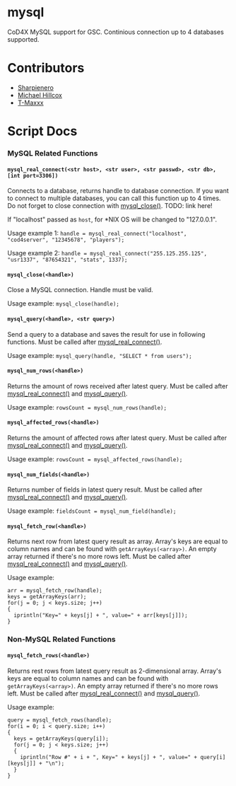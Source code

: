 # mysql
CoD4X MySQL support for GSC. Continious connection up to 4 databases supported.

# Contributors
- [Sharpienero](https://github.com/Sharpienero/)
- [Michael Hillcox](https://github.com/MichaelHillcox/)
- [T-Maxxx](https://github.com/T-Max/)

# Script Docs 
### MySQL Related Functions

#### `mysql_real_connect(<str host>, <str user>, <str passwd>, <str db>, [int port=3306])`

Connects to a database, returns handle to database connection. If you want to connect to multiple databases, you can call this function up to 4 times. Do not forget to close connection with [mysql_close()](https://github.com/callofduty4x/mysql/blob/master/README.md#mysql_closehandle). TODO: link here!

If "localhost" passed as `host`, for *NIX OS will be changed to "127.0.0.1".

Usage example 1: `handle = mysql_real_connect("localhost", "cod4server", "12345678", "players");`

Usage example 2: `handle = mysql_real_connect("255.125.255.125", "usr1337", "87654321", "stats", 1337);`


#### `mysql_close(<handle>)`

Close a MySQL connection. Handle must be valid.

Usage example: `mysql_close(handle);`

#### `mysql_query(<handle>, <str query>)`

Send a query to a database and saves the result for use in following functions. Must be called after [mysql_real_connect()](https://github.com/callofduty4x/mysql/blob/master/README.md#mysql_real_connectstr-host-str-user-str-passwd-str-db-int-port3306).

Usage example: `mysql_query(handle, "SELECT * from users");`

#### `mysql_num_rows(<handle>)`

Returns the amount of rows received after latest query. Must be called after [mysql_real_connect()](https://github.com/callofduty4x/mysql/blob/master/README.md#mysql_real_connectstr-host-str-user-str-passwd-str-db-int-port3306) and [mysql_query()](https://github.com/callofduty4x/mysql/blob/master/README.md#mysql_queryhandle-str-query).

Usage example: `rowsCount = mysql_num_rows(handle);`

#### `mysql_affected_rows(<handle>)`

Returns the amount of affected rows after latest query. Must be called after [mysql_real_connect()](https://github.com/callofduty4x/mysql/blob/master/README.md#mysql_real_connectstr-host-str-user-str-passwd-str-db-int-port3306) and [mysql_query()](https://github.com/callofduty4x/mysql/blob/master/README.md#mysql_queryhandle-str-query).

Usage example: `rowsCount = mysql_affected_rows(handle);`

#### `mysql_num_fields(<handle>)`

Returns number of fields in latest query result. Must be called after [mysql_real_connect()](https://github.com/callofduty4x/mysql/blob/master/README.md#mysql_real_connectstr-host-str-user-str-passwd-str-db-int-port3306) and [mysql_query()](https://github.com/callofduty4x/mysql/blob/master/README.md#mysql_queryhandle-str-query).

Usage example: `fieldsCount = mysql_num_field(handle);`

#### `mysql_fetch_row(<handle>)`

Returns next row from latest query result as array. Array's keys are equal to column names and can be found with `getArrayKeys(<array>)`. An empty array returned if there's no more rows left. Must be called after [mysql_real_connect()](https://github.com/callofduty4x/mysql/blob/master/README.md#mysql_real_connectstr-host-str-user-str-passwd-str-db-int-port3306) and [mysql_query()](https://github.com/callofduty4x/mysql/blob/master/README.md#mysql_queryhandle-str-query).

Usage example: 
```
arr = mysql_fetch_row(handle);
keys = getArrayKeys(arr);
for(j = 0; j < keys.size; j++)
{
  iprintln("Key=" + keys[j] + ", value=" + arr[keys[j]]);
}
```

### Non-MySQL Related Functions
#### `mysql_fetch_rows(<handle>)`

Returns rest rows from latest query result as 2-dimensional array. Array's keys are equal to column names and can be found with `getArrayKeys(<array>)`. An empty array returned if there's no more rows left. Must be called after [mysql_real_connect()](https://github.com/callofduty4x/mysql/blob/master/README.md#mysql_real_connectstr-host-str-user-str-passwd-str-db-int-port3306) and [mysql_query()](https://github.com/callofduty4x/mysql/blob/master/README.md#mysql_queryhandle-str-query).

Usage example: 
```
query = mysql_fetch_rows(handle);
for(i = 0; i < query.size; i++)
{
  keys = getArrayKeys(query[i]);
  for(j = 0; j < keys.size; j++)
  {
    iprintln("Row #" + i + ", Key=" + keys[j] + ", value=" + query[i][keys[j]] + "\n");
  }
}
```
